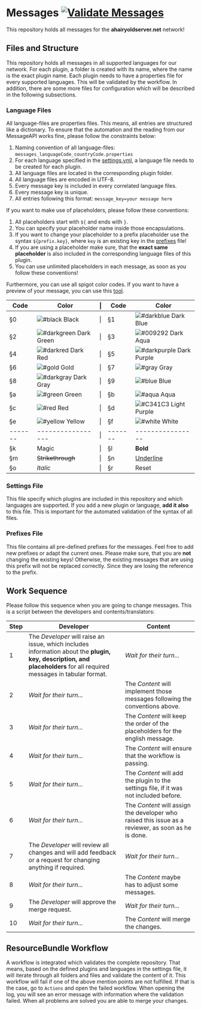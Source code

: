 # Messages [![Validate Messages](https://github.com/Ahairyoldserver/Messages/actions/workflows/resource_bundle_validation.yml/badge.svg)](https://github.com/Ahairyoldserver/Messages/actions/workflows/resource_bundle_validation.yml)
This repository holds all messages for the **ahairyoldserver.net** network!

## Files and Structure
This repository holds all messages in all supported languages for our network. For each plugin, a folder is created 
with its name, where the name is the exact plugin name. Each plugin needs to have a properties file for every supported
languages. This will be validated by the workflow. In addition, there are some more files for configuration which will
be described in the following subsections.

### Language Files
All language-files are properties files. This means, all entries are structured like a dictionary. To ensure that the 
automation and the reading from our MessageAPI works fine, please follow the constraints below:
1. Naming convention of all language-files: `messages_languageCode_countryCode.properties`
2. For each language specified in the [settings.yml](https://github.com/Ahairyoldserver/Messages/blob/develop/settings.yml), a language file needs to be created for each plugin.
3. All language files are located in the corresponding plugin folder.
4. All language files are encoded in UTF-8.
5. Every message key is included in every correlated language files.
6. Every message key is unique.
7. All entries following this format: `message_key=your message here`

If you want to make use of placeholders, please follow these conventions:
1. All placeholders start with `${` and ends with `}`.
2. You can specify your placeholder name inside those encapsulations.
3. If you want to change your placeholder to a prefix placeholder use the syntax `${prefix.key}`, where `key` is an existing key in the [prefixes](https://github.com/Ahairyoldserver/Messages/blob/develop/prefixes.properties) file!
4. If you are using a placeholder make sure, that the **exact same placeholder** is also included in the corresponding language files of this plugin.
5. You can use unlimited placeholders in each message, as soon as you follow these conventions!

Furthermore, you can use all spigot color codes. If you want to have a preview of your message, you can use this [tool](https://minecraft.tools/en/motd.php).

| Code    | Color                                                                        | &#124; | Code    | Color                                                                    |
|---------|------------------------------------------------------------------------------|--------|---------|--------------------------------------------------------------------------|
| §0      | ![#black](https://placehold.co/15x15/black/black.png) Black                  | &#124; | §1      | ![#darkblue](https://placehold.co/15x15/darkblue/darkblue.png) Dark Blue |
| §2      | ![#darkgreen](https://placehold.co/15x15/darkgreen/darkgreen.png) Dark Green | &#124; | §3      | ![#009292](https://placehold.co/15x15/009292/009292.png) Dark Aqua       |
| §4      | ![#darkred](https://placehold.co/15x15/darkred/darkred.png) Dark Red         | &#124; | §5      | ![#darkpurple](https://placehold.co/15x15/purple/purple.png) Dark Purple |
| §6      | ![#gold](https://placehold.co/15x15/gold/gold.png) Gold                      | &#124; | §7      | ![#gray](https://placehold.co/15x15/gray/gray.png) Gray                  |
| §8      | ![#darkgray](https://placehold.co/15x15/darkgray/darkgray.png) Dark Gray     | &#124; | §9      | ![#blue](https://placehold.co/15x15/blue/blue.png) Blue                  |
| §a      | ![#green](https://placehold.co/15x15/green/green.png) Green                  | &#124; | §b      | ![#aqua](https://placehold.co/15x15/aqua/aqua.png) Aqua                  |
| §c      | ![#red](https://placehold.co/15x15/red/red.png) Red                          | &#124; | §d      | ![#C341C3](https://placehold.co/15x15/C341C3/C341C3.png) Light Purple    |
| §e      | ![#yellow](https://placehold.co/15x15/yellow/yellow.png) Yellow              | &#124; | §f      | ![#white](https://placehold.co/15x15/white/white.png) White              |
| ------- | -----------------                                                            | &#124; | ------- | ----------------                                                         |
| §k      | Magic                                                                        | &#124; | §l      | **Bold**                                                                 |
| §m      | <s>Strikethrough</s>                                                         | &#124; | §n      | <u>Underline</u>                                                         |
| §o      | _Italic_                                                                     | &#124; | §r      | Reset                                                                    |

### Settings File
This file specify which plugins are included in this repository and which languages are supported. 
If you add a new plugin or language, **add it also** to this file. This is important for the automated validation of 
the syntax of all files.

### Prefixes File
This file contains all pre-defined prefixes for the messages. Feel free to add new prefixes or adapt the current ones. 
Please make sure, that you are **not** changing the existing keys! Otherwise, the existing messages that are using this 
prefix will not be replaced correctly. Since they are losing the reference to the prefix.

## Work Sequence
Please follow this sequence when you are going to change messages. This is a script between the developers and 
contents/translators:

| Step | Developer                                                                                                                                                             | Content                                                                                             |
|------|-----------------------------------------------------------------------------------------------------------------------------------------------------------------------|-----------------------------------------------------------------------------------------------------|
| 1    | The _Developer_ will raise an issue, which includes information about the **plugin, key, description, and placeholders** for all required messages in tabular format. | _Wait for their turn..._                                                                            |
| 2    | _Wait for their turn..._                                                                                                                                              | The _Content_ will implement those messages following the conventions above.                        |
| 3    | _Wait for their turn..._                                                                                                                                              | The _Content_ will keep the order of the placeholders for the english message.                      |
| 4    | _Wait for their turn..._                                                                                                                                              | The _Content_ will ensure that the workflow is passing.                                             |
| 5    | _Wait for their turn..._                                                                                                                                              | The _Content_ will add the plugin to the settings file, if it was not included before.              |
| 6    | _Wait for their turn..._                                                                                                                                              | The _Content_ will assign the developer who raised this issue as a reviewer, as soon as he is done. |
| 7    | The _Developer_ will review all changes and will add feedback or a request for changing anything if required.                                                         | _Wait for their turn..._                                                                            |
| 8    | _Wait for their turn..._                                                                                                                                              | The _Content_ maybe has to adjust some messages.                                                    |
| 9    | The _Developer_ will approve the merge request.                                                                                                                       | _Wait for their turn..._                                                                            |
| 10   | _Wait for their turn..._                                                                                                                                              | The _Content_ will merge the changes.                                                               |

## ResourceBundle Workflow
A workflow is integrated which validates the complete repository. That means, based on the defined plugins and languages 
in the settings file, it will iterate through all folders and files and validate the content of it. This workflow will 
fail if one of the above mention points are not fulfilled. If that is the case, go to `Actions` and open the failed 
workflow. When opening the log, you will see an error message with information where the validation failed. When all 
problems are solved you are able to merge your changes.